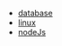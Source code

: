 

- [database](back_end/database/README)
- [linux](back_end/linux/README)
- [nodeJs](back_end/nodeJs/README)